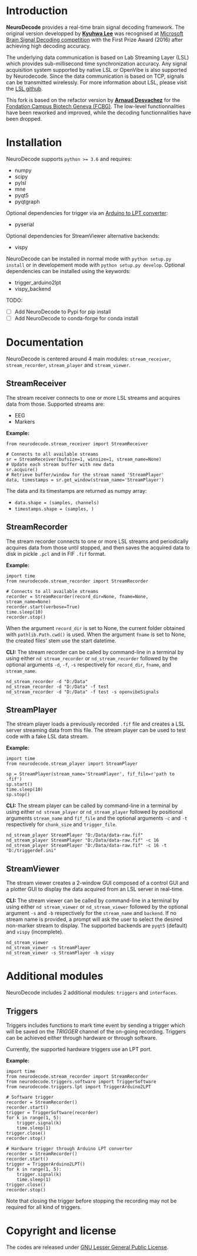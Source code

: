 
# Introduction

**NeuroDecode** provides a real-time brain signal decoding framework. The original version developped by [**Kyuhwa Lee**](https://github.com/dbdq) was recognised at [Microsoft Brain Signal Decoding competition](https://github.com/dbdq/microsoft_decoding) with the First Prize Award (2016) after achieving high decoding accuracy.

The underlying data communication is based on Lab Streaming Layer (LSL) which provides sub-millisecond time synchronization accuracy. Any signal acquisition system supported by native LSL or OpenVibe is also supported by Neurodecode. Since the data communication is based on TCP, signals can be transmitted wirelessly. For more information about LSL, please visit the [LSL github](https://github.com/sccn/labstreaminglayer).

This fork is based on the refactor version by [**Arnaud Desvachez**](https://github.com/dnastars) for the [Fondation Campus Biotech Geneva (FCBG)](https://github.com/fcbg-hnp). The low-level functionnalities have been reworked and improved, while the decoding functionnalities have been dropped.

# Installation
NeuroDecode supports `python >= 3.6` and requires:
- numpy
- scipy
- pylsl
- mne
- pyqt5
- pyqtgraph

Optional dependencies for trigger via an [Arduino to LPT converter](https://github.com/fcbg-hnp/arduino-trigger):
- pyserial

Optional dependencies for StreamViewer alternative backends:
- vispy

NeuroDecode can be installed in normal mode with `python setup.py install` or in developement mode with `python setup.py develop`. Optional dependencies can be installed using the keywords:
- trigger_arduino2lpt
- vispy_backend

TODO:
- [ ] Add NeuroDecode to Pypi for pip install
- [ ] Add NeuroDecode to conda-forge for conda install

# Documentation
NeuroDecode is centered around 4 main modules: `stream_receiver`, `stream_recorder`, `stream_player` and `stream_viewer`.

## StreamReceiver
The stream receiver connects to one or more LSL streams and acquires data from those. Supported streams are:
- EEG
- Markers

**Example:**
```
from neurodecode.stream_receiver import StreamReceiver

# Connects to all available streams
sr = StreamReceiver(bufsize=1, winsize=1, stream_name=None)
# Update each stream buffer with new data
sr.acquire()
# Retrieve buffer/window for the stream named 'StreamPlayer'
data, timestamps = sr.get_window(stream_name='StreamPlayer')
```
The data and its timestamps are returned as numpy array:
- `data.shape = (samples, channels)`
- `timestamps.shape = (samples, )`

## StreamRecorder
The stream recorder connects to one or more LSL streams and periodically acquires data from those until stopped, and then saves the acquired data to disk in pickle `.pcl` and in FIF `.fif` format.

**Example:**
```
import time
from neurodecode.stream_recorder import StreamRecorder

# Connects to all available streams
recorder = StreamRecorder(record_dir=None, fname=None, stream_name=None)
recorder.start(verbose=True)
time.sleep(10)
recorder.stop()
```
When the argument `record_dir` is set to None, the current folder obtained with `pathlib.Path.cwd()` is used.
When the argument `fname` is set to None, the created files' stem use the start datetime.

**CLI:** The stream recorder can be called by command-line in a terminal by using either `nd stream_recorder` or `nd_stream_recorder` followed by the optional arguments `-d`, `-f`, `-s` respectively for `record_dir`, `fname`, and `stream_name`.
```
nd_stream_recorder -d "D:/Data"
nd_stream_recorder -d "D:/Data" -f test
nd_stream_recorder -d "D:/Data" -f test -s openvibeSignals
```
## StreamPlayer
The stream player loads a previously recorded `.fif` file and creates a LSL server streaming data from this file. The stream player can be used to test code with a fake LSL data stream.

**Example:**
```
import time
from neurodecode.stream_player import StreamPlayer

sp = StreamPlayer(stream_name='StreamPlayer', fif_file=r'path to .fif')
sp.start()
time.sleep(10)
sp.stop()
```
**CLI:**  The stream player can be called by command-line in a terminal by using either `nd stream_player` or `nd_stream_player` followed by positional arguments `stream_name` and `fif_file` and the optional arguments `-c` and `-t` respectively for `chunk_size` and `trigger_file`.
```
nd_stream_player StreamPlayer "D:/Data/data-raw.fif"
nd_stream_player StreamPlayer "D:/Data/data-raw.fif" -c 16
nd_stream_player StreamPlayer "D:/Data/data-raw.fif" -c 16 -t "D:/triggerdef.ini"
```
## StreamViewer
The stream viewer creates a 2-window GUI composed of a control GUI and a plotter GUI to display the data acquired from an LSL server in real-time.

**CLI:** The stream viewer can be called by command-line in a terminal by using either `nd stream_viewer` or `nd_stream_viewer` followed by the optional argument `-s` and `-b` respectively for the `stream_name` and `backend`. If no stream name is provided, a prompt will ask the user to select the desired non-marker stream to display. The supported backends are `pyqt5` (default) and `vispy` (incomplete).
```
nd_stream_viewer
nd_stream_viewer -s StreamPlayer
nd_stream_viewer -s StreamPlayer -b vispy
```
# Additional modules
NeuroDecode includes 2 additional modules: `triggers` and `interfaces`.
## Triggers
Triggers includes functions to mark time event by sending a trigger which will be saved on the *TRIGGER* channel of the on-going recording. Triggers can be achieved either through hardware or through software.

Currently, the supported hardware triggers use an LPT port.

**Example:**
```
import time
from neurodecode.stream_recorder import StreamRecorder
from neurodecode.triggers.software import TriggerSoftware
from neurodecode.triggers.lpt import TriggerArduino2LPT

# Software trigger
recorder = StreamRecorder()
recorder.start()
trigger = TriggerSoftware(recorder)
for k in range(1, 5):
    trigger.signal(k)
    time.sleep(1)
trigger.close()
recorder.stop()

# Hardware trigger through Arduino LPT converter
recorder = StreamRecorder()
recorder.start()
trigger = TriggerArduino2LPT()
for k in range(1, 5):
    trigger.signal(k)
    time.sleep(1)
trigger.close()
recorder.stop()
```
Note that closing the trigger before stopping the recording may not be required for all kind of triggers.

# Copyright and license
The codes are released under [GNU Lesser General Public License](https://www.gnu.org/licenses/old-licenses/lgpl-2.1.html).
